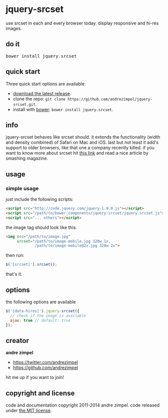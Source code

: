 jquery-srcset
==========

use srcset in each and every browser today. display responsive and hi-res images.



## do it
<pre>
bower install jquery.srcset
</pre>

## quick start

Three quick start options are available:

- [download the latest release](https://github.com/andrezimpel/jquery-srcset/archive/master.zip).
- clone the repo: `git clone https://github.com/andrezimpel/jquery-srcset.git`.
- install with [bower](http://bower.io): `bower install jquery.srcset`.

## info
jquery-srcset behaves like srcset should. it extends the functionality (width and density combined) of Safari on Mac and iOS. last but not least it add's support to older browsers, like that one a company recently killed. if you want to know more about srcset hit [this link](http://www.smashingmagazine.com/2013/08/21/webkit-implements-srcset-and-why-its-a-good-thing/) and read a nice article by smashing magazine.


## usage

### simple usage

just include the following scripts:

```html
<script src="http://code.jquery.com/jquery-1.9.0.js"></script>
<script src="/path/to/bower_components/jquery-srcset/jquery.srcset.js"></script>
<script src="... others"></script>
```

the image tag should look like this:
```html
<img src="/path/to/image.jpg"
     srcset="/path/to/image-mobile.jpg 320w 1x,
             /path/to/image-mobile@2x.jpg 320w 2x">
```

then run:

```js
$('[srcset]').srcset();
```

that's it.


## options
the following options are available
```js
$('[data-hires]').jquery-srcset({
  // check if the image is available
  ajax: true // default: true
});
```


## creator

**andre zimpel**

- <https://twitter.com/andrezimpel>
- <https://github.com/andrezimpel>

hit me up if you want to join!


## copyright and license

code and documentation copyright 2011-2014 andre zimpel. code released under [the MIT license](LICENSE).

